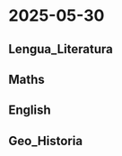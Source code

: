 # 2025-05-30 <!-- markmap: foldAll -->

## Lengua_Literatura

## Maths

## English

## Geo_Historia

